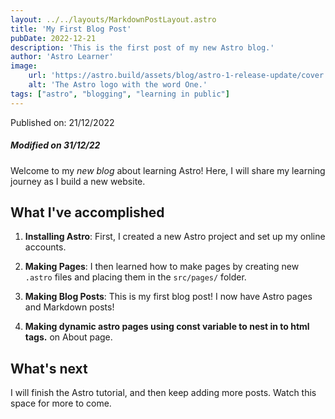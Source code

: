 ```yaml
---
layout: ../../layouts/MarkdownPostLayout.astro
title: 'My First Blog Post'
pubDate: 2022-12-21
description: 'This is the first post of my new Astro blog.'
author: 'Astro Learner'
image:
    url: 'https://astro.build/assets/blog/astro-1-release-update/cover.jpeg' 
    alt: 'The Astro logo with the word One.'
tags: ["astro", "blogging", "learning in public"]
---
```


Published on: 21/12/2022
##### Modified on 31/12/22

Welcome to my _new blog_ about learning Astro! Here, I will share my learning journey as I build a new website.

## What I've accomplished

1. **Installing Astro**: First, I created a new Astro project and set up my online accounts.

2. **Making Pages**: I then learned how to make pages by creating new `.astro` files and placing them in the `src/pages/` folder.

3. **Making Blog Posts**: This is my first blog post! I now have Astro pages and Markdown posts!
4. **Making dynamic astro pages using const variable to nest in to html tags.** on About page.
## What's next

I will finish the Astro tutorial, and then keep adding more posts. Watch this space for more to come.